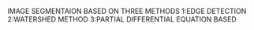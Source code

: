 IMAGE SEGMENTAION BASED ON THREE METHODS
1:EDGE DETECTION
2:WATERSHED METHOD
3:PARTIAL DIFFERENTIAL EQUATION BASED
